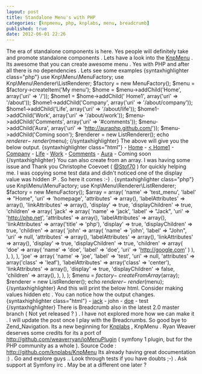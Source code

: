 ```yaml
---
layout: post
title: Standalone Menu's with PHP
categories: [knpmenu, php, knplabs, menu, breadcrumb]
published: true
date: 2012-06-01 22:26
---
```

The era of standalone components is here. Yes people will definitely take and promote standalone components . Lets have a look into the [KnpMenu](http://github.com/knplabs/KnpMenu) . Its awesome that you can create awesome menu . Yes with PHP and after all there is no dependencies . Lets see some examples {syntaxhighlighter class="php"} use Knp\\Menu\\MenuFactory; use Knp\\Menu\\Renderer\\ListRenderer; $factory = new MenuFactory(); $menu = $factory-\>createItem('My menu'); $home = $menu-\>addChild('Home', array('uri' =\> '/')); $home1 = $home-\>addChild(' Home1', array('uri' =\> '/about')); $home1-\>addChild('Company', array('uri' =\> '/about/company')); $home1-\>addChild('Life', array('uri' =\> '/about/life')); $home1-\>addChild('Work', array('uri' =\> '/about/work')); $menu-\>addChild('Comments', array('uri' =\> '\#comments')); $menu-\>addChild('Aura', array('uri' =\> 'http://auraphp.github.com/')); $menu-\>addChild('Coming soon'); $renderer = new ListRenderer(); echo $renderer-\>render($menu); {/syntaxhighlighter} The above will give you the below output. {syntaxhighlighter class="html"} -   [Home](/)     -   [< Home1](/about)         -   [Company](/about/company)         -   [Life](/about/life)         -   [Work](/about/work)   -   [Comments](#comments) -   [Aura](http://auraphp.github.com/) -   Coming soon  {/syntaxhighlighter} You can also create from an array. I was having some issue and Thank you Christophe Coevoet ( [@Stof70](https://twitter.com/#!/Stof70) ) for quickly helping me. I was copying some test data and didn't noticed one of the display value was hidden :P . So here it comes :-) . {syntaxhighlighter class="php"} use Knp\\Menu\\MenuFactory; use Knp\\Menu\\Renderer\\ListRenderer; $factory = new MenuFactory(); $array = array( 'name' =\> 'test\_menu', 'label' =\> "Home", 'uri' =\> 'homepage', 'attributes' =\> array(), 'labelAttributes' =\> array(), 'linkAttributes' =\> array(), 'display' =\> true, 'displayChildren' =\> true, 'children' =\> array( 'jack' =\> array( 'name' =\> 'jack', 'label' =\> "Jack", 'uri' =\> 'http://php.net', 'attributes' =\> array(), 'labelAttributes' =\> array(), 'linkAttributes' =\> array('title' =\> 'php'), 'display' =\> true, 'displayChildren' =\> true, 'children' =\> array( 'john' =\> array( 'name' =\> 'john', 'label' =\> "John", 'uri' =\> null, 'attributes' =\> array(), 'labelAttributes' =\> array(), 'linkAttributes' =\> array(), 'display' =\> true, 'displayChildren' =\> true, 'children' =\> array( 'doe' =\> array( 'name' =\> 'doe', 'label' =\> 'doe', 'uri' =\> 'http://google.com' ) ), ), ), ), 'joe' =\> array( 'name' =\> 'joe', 'label' =\> 'test', 'uri' =\> null, 'attributes' =\> array('class' =\> 'leaf'), 'labelAttributes' =\> array('class' =\> 'center'), 'linkAttributes' =\> array(), 'display' =\> true, 'displayChildren' =\> false, 'children' =\> array(), ), ), ); $menu = $factory-\>createFromArray($array); $renderer = new ListRenderer(); echo $renderer-\>render($menu); {/syntaxhighlighter} And this will print the below html. Consider making values hidden etc . You can notice how the output changes. {syntaxhighlighter class="html"} -   [jack](http://php.net "php")     -   john         -   [doe](http://google.com)   -   test  {/syntaxhighlighter} There is Breadcrumb also in the latest 2.0 master branch ( Not yet released ? ) . I have not explored more how we can make it . I will update the post once I play with the Breadcrumbs. So good bye to Zend\_Navigation. Its a new beginning for [Knplabs](http://knplabs.com/) , KnpMenu . Ryan Weaver deserves some credits for its a port of http://github.com/weaverryan/ioMenuPlugin ( symfony 1 plugin, but for the PHP community as a whole ). Source Code : http://github.com/knplabs/KnpMenu Its already having great documentation :) . Go and explore guys .. Look through tests if you have doubts ;-) . Ask support at Symfony irc . May be at a different one later ?  
